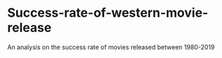 # Success-rate-of-western-movie-release
An analysis on the success rate of movies released between 1980-2019
